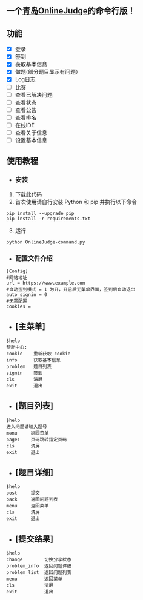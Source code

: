 ## 一个[青岛OnlineJudge](https://github.com/QingdaoU/OnlineJudge)的命令行版！

## 功能
- [x] 登录
- [x] 签到
- [x] 获取基本信息
- [x] 做题(部分题目显示有问题）
- [x] Log日志
- [ ] 比赛
- [ ] 查看已解决问题
- [ ] 查看状态
- [ ] 查看公告
- [ ] 查看排名
- [ ] 在线IDE
- [ ] 查看关于信息
- [ ] 设置基本信息

## 使用教程
- ### 安装
1. 下载此代码
2. 首次使用请自行安装 Python 和 pip 并执行以下命令
```
pip install --upgrade pip
pip install -r requirements.txt
```
3. 运行
```
python OnlineJudge-command.py
```
- ### 配置文件介绍
```
[Config]
#网站地址
url = https://www.example.com
#自动签到模式 = 1 为开，开启后无菜单界面，签到后自动退出
auto_signin = 0
#无需配置 
cookies = 
```
- ##  [主菜单]
```console
$help
帮助中心:
cookie    重新获取 cookie
info      获取基本信息
problem   题目列表
signin    签到
cls       清屏
exit      退出
```
- ## [题目列表]
```console
$help
进入问题请输入题号
menu     返回菜单
page:    页码跳转指定页码
cls      清屏
exit     退出
  ```
- ## [题目详细]
```console
$help
post     提交
back     返回问题列表
menu     返回菜单
cls      清屏
exit     退出
```
- ## [提交结果]
```console
$help
change        切换分享状态
problem_info  返回问题详细
problem_list  返回问题列表
menu          返回菜单
cls           清屏
exit          退出 
```

